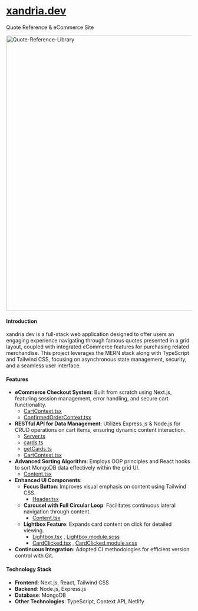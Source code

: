 # [xandria.dev](https://xandria.dev/)
Quote Reference & eCommerce Site

<img width="744" alt="Quote-Reference-Library" src="https://github.com/scmacoll/xander.com/assets/85879687/e5a26b52-9c25-4a97-a983-2fd6aca2ac45">

#### Introduction
xandria.dev is a full-stack web application designed to offer users an engaging experience navigating through famous quotes presented in a grid layout, coupled with integrated eCommerce features for purchasing related merchandise. This project leverages the MERN stack along with TypeScript and Tailwind CSS, focusing on asynchronous state management, security, and a seamless user interface.

#### Features
- **eCommerce Checkout System**: Built from scratch using Next.js, featuring session management, error handling, and secure cart functionality.
  -  [CartContext.tsx](https://github.com/scmacoll/xander.com/blob/main/src/app/context/CartContext.tsx)
  -  [ConfirmedOrderContext.tsx](https://github.com/scmacoll/xander.com/blob/main/src/app/context/ConfirmedOrderContext.tsx)
- **RESTful API for Data Management**: Utilizes Express.js & Node.js for CRUD operations on cart items, ensuring dynamic content interaction.
  - [Server.ts](https://github.com/scmacoll/xander.com/blob/main/src/server/server.ts)
  - [cards.ts](https://github.com/scmacoll/xander.com/blob/main/src/server/routes/cards.ts)
  - [getCards.ts](https://github.com/scmacoll/xander.com/blob/main/src/pages/api/getCards.ts)
  - [CartContext.tsx](https://github.com/scmacoll/xander.com/blob/main/src/app/context/CartContext.tsx)
- **Advanced Sorting Algorithm**: Employs OOP principles and React hooks to sort MongoDB data effectively within the grid UI.
  - [Content.tsx](https://github.com/scmacoll/xander.com/blob/main/src/app/components/Home-Content/Content.tsx)
- **Enhanced UI Components**:
  - **Focus Button**: Improves visual emphasis on content using Tailwind CSS.
    - [Header.tsx](https://github.com/scmacoll/xander.com/blob/main/src/app/components/Header/Header.tsx)
  - **Carousel with Full Circular Loop**: Facilitates continuous lateral navigation through content.
    - [Content.tsx](https://github.com/scmacoll/xander.com/blob/main/src/app/components/Home-Content/Content.tsx)
  - **Lightbox Feature**: Expands card content on click for detailed viewing.
    - [Lightbox.tsx](https://github.com/scmacoll/xander.com/blob/main/src/app/components/Home-Content/Lightbox/Lightbox.tsx) , [Lightbox.module.scss](https://github.com/scmacoll/xander.com/blob/main/src/app/components/Home-Content/Lightbox/Lightbox.module.scss)
    - [CardClicked.tsx](https://github.com/scmacoll/xander.com/blob/main/src/app/components/Home-Content/Lightbox/CardClicked.tsx) , [CardClicked.module.scss](https://github.com/scmacoll/xander.com/blob/main/src/app/components/Home-Content/Lightbox/CardClicked.module.scss)
- **Continuous Integration**: Adopted CI methodologies for efficient version control with Git.

#### Technology Stack
- **Frontend**: Next.js, React, Tailwind CSS
- **Backend**: Node.js, Express.js
- **Database**: MongoDB
- **Other Technologies**: TypeScript, Context API, Netlify

